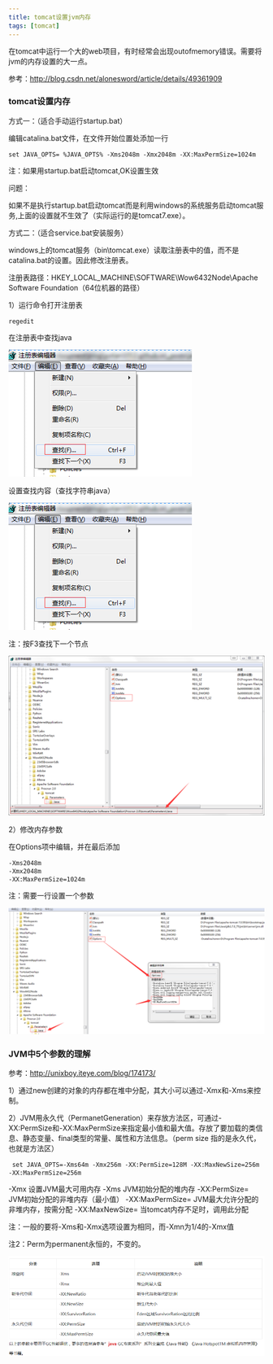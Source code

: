 ```yaml
---
title: tomcat设置jvm内存
tags: [tomcat]
---
```


在tomcat中运行一个大的web项目，有时经常会出现outofmemory错误。需要将jvm的内存设置的大一点。

参考：http://blog.csdn.net/alonesword/article/details/49361909

### tomcat设置内存

方式一：（适合手动运行startup.bat）

编辑catalina.bat文件，在文件开始位置处添加一行

```
set JAVA_OPTS= %JAVA_OPTS% -Xms2048m -Xmx2048m -XX:MaxPermSize=1024m
```

注：如果用startup.bat启动tomcat,OK设置生效

问题：

如果不是执行startup.bat启动tomcat而是利用windows的系统服务启动tomcat服务,上面的设置就不生效了（实际运行的是tomcat7.exe）。

方式二：（适合service.bat安装服务）

windows上的tomcat服务（bin\tomcat.exe）读取注册表中的值，而不是catalina.bat的设置。因此修改注册表。

注册表路径：HKEY_LOCAL_MACHINE\SOFTWARE\Wow6432Node\Apache Software Foundation（64位机器的路径）

1）运行命令打开注册表

```
regedit
```

在注册表中查找java

![](/images/middleware/tomcat/regedit-find.png)

设置查找内容（查找字符串java）

![](/images/middleware/tomcat/regedit-find.png)

注：按F3查找下一个节点

![](/images/middleware/tomcat/tomcat-regedit-options.png)

2）修改内存参数

在Options项中编辑，并在最后添加

```
-Xms2048m
-Xmx2048m
-XX:MaxPermSize=1024m
```

注：需要一行设置一个参数

![](/images/middleware/tomcat/tomcat-regedit-options-edit.png)

### JVM中5个参数的理解

参考：http://unixboy.iteye.com/blog/174173/

1）通过new创建的对象的内存都在堆中分配，其大小可以通过-Xmx和-Xms来控制。

2）JVM用永久代（PermanetGeneration）来存放方法区，可通过-XX:PermSize和-XX:MaxPermSize来指定最小值和最大值。存放了要加载的类信息、静态变量、final类型的常量、属性和方法信息。（perm size 指的是永久代，也就是方法区）

```
 set JAVA_OPTS=-Xms64m -Xmx256m -XX:PermSize=128M -XX:MaxNewSize=256m -XX:MaxPermSize=256m
```

-Xmx 设置JVM最大可用内存
-Xms JVM初始分配的堆内存
-XX:PermSize= JVM初始分配的非堆内存（最小值）
-XX:MaxPermSize= JVM最大允许分配的非堆内存，按需分配
-XX:MaxNewSize= 当tomcat内存不足时，调用此分配

注：一般的要将-Xms和-Xmx选项设置为相同，而-Xmn为1/4的-Xmx值

注2：Perm为permanent永恒的，不变的。

![](/images/middleware/tomcat/tomcat-memory.png)
